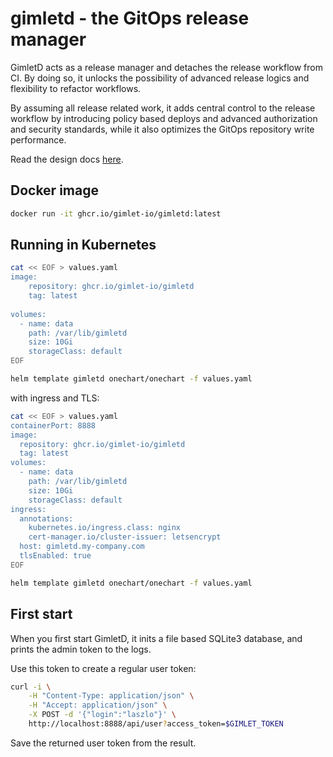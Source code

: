 # gimletd - the GitOps release manager

GimletD acts as a release manager and detaches the release workflow from CI. By doing so, it unlocks the possibility of advanced release logics and flexibility to refactor workflows.

By assuming all release related work, it adds central control to the release workflow by introducing policy based deploys and advanced authorization and security standards, while it also optimizes the GitOps repository write performance.

Read the design docs [here](docs/design.md).

## Docker image

```bash
docker run -it ghcr.io/gimlet-io/gimletd:latest
```

## Running in Kubernetes

```bash
cat << EOF > values.yaml
image:
    repository: ghcr.io/gimlet-io/gimletd
    tag: latest
    
volumes:
  - name: data
    path: /var/lib/gimletd
    size: 10Gi
    storageClass: default
EOF

helm template gimletd onechart/onechart -f values.yaml
```

with ingress and TLS:

```bash
cat << EOF > values.yaml
containerPort: 8888
image:
  repository: ghcr.io/gimlet-io/gimletd
  tag: latest
volumes:
  - name: data
    path: /var/lib/gimletd
    size: 10Gi
    storageClass: default
ingress:
  annotations:
    kubernetes.io/ingress.class: nginx
    cert-manager.io/cluster-issuer: letsencrypt
  host: gimletd.my-company.com
  tlsEnabled: true
EOF

helm template gimletd onechart/onechart -f values.yaml
```

## First start

When you first start GimletD, it inits a file based SQLite3 database, and prints the admin token to the logs.

Use this token to create a regular user token:

```bash
curl -i \
    -H "Content-Type: application/json" \
    -H "Accept: application/json" \
    -X POST -d '{"login":"laszlo"}' \
    http://localhost:8888/api/user?access_token=$GIMLET_TOKEN
```

Save the returned user token from the result.
